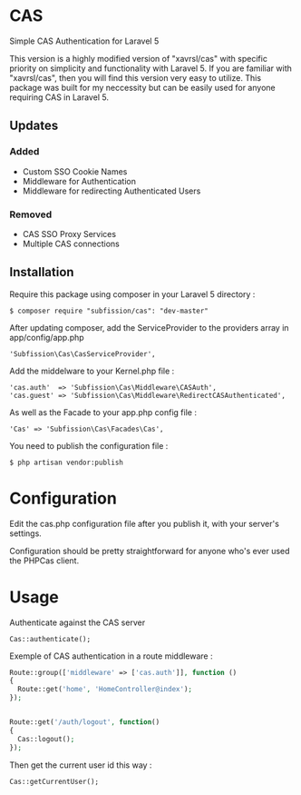 # CAS
Simple CAS Authentication for Laravel 5

This version is a highly modified version of "xavrsl/cas" with specific priority on simplicity and functionality with 
Laravel 5.  If you are familiar with "xavrsl/cas", then you will find this version very easy to utilize. This package
was built for my neccessity but can be easily used for anyone requiring CAS in Laravel 5.

## Updates
### Added
- Custom SSO Cookie Names
- Middleware for Authentication
- Middleware for redirecting Authenticated Users

### Removed
- CAS SSO Proxy Services
- Multiple CAS connections

## Installation

Require this package using composer in your Laravel 5 directory :

    $ composer require "subfission/cas": "dev-master"

After updating composer, add the ServiceProvider to the providers array in app/config/app.php

    'Subfission\Cas\CasServiceProvider',

Add the middelware to your Kernel.php file :

	'cas.auth'  => 'Subfission\Cas\Middleware\CASAuth',
	'cas.guest' => 'Subfission\Cas\Middleware\RedirectCASAuthenticated',

As well as the Facade to your app.php config file :

	'Cas' => 'Subfission\Cas\Facades\Cas',

You need to publish the configuration file :

    $ php artisan vendor:publish

Configuration
==
Edit the cas.php configuration file after you publish it, with your server's settings.  

Configuration should be pretty straightforward for anyone who's ever used the PHPCas client.

Usage
==

Authenticate against the CAS server

	Cas::authenticate();

Exemple of CAS authentication in a route middleware :

```php
Route::group(['middleware' => ['cas.auth']], function ()
{
  Route::get('home', 'HomeController@index');
});


Route::get('/auth/logout', function()
{
  Cas::logout();
});
```

Then get the current user id this way :

	Cas::getCurrentUser();
